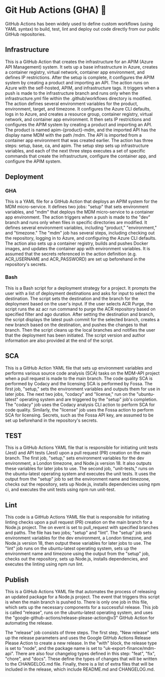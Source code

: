 # Git Hub Actions (GHA) 🚀
GitHub Actions has been widely used to define custom workflows (using YAML syntax) to build, test, lint and deploy out code directly from our public GitHub repositories.

## Infrastructure

This is a GitHub Action that creates the infrastructure for an APIM (Azure API Management) system. It sets up a base infrastructure in Azure, creates a container registry, virtual network, container app environment, and defines IP restrictions. After the setup is complete, it configures the APIM system by creating a product and importing an API. 
The action runs on Azure with the self-hosted, APIM, and infrastructure tags. It triggers when a push is made to the infrastructure branch and runs only when the infrastructure.yml file within the .github/workflows directory is modified. 
The action defines several environment variables for the product, environment, target, and timezone. It configures the Azure CLI defaults, logs in to Azure, and creates a resource group, container registry, virtual network, and container app environment. 
It then sets IP restrictions and configures the APIM system by creating a product and importing an API. The product is named apim-{product}-mdm, and the imported API has the display name MDM with the path /mdm. The API is imported from a container app environment that was created earlier. 
The action has three steps: setup, base, ca, and apim. The setup step sets up infrastructure variables, and each of the next three steps executes a set of specific commands that create the infrastructure, configure the container app, and configure the APIM system.

## Deployment

### GHA
This is a YAML file for a GitHub Action that deploys an APIM system for the MDM micro-service. It defines two jobs: "setup" that sets environment variables, and "mdm" that deploys the MDM micro-service to a container app environment. 
The action triggers when a push is made to the "dev" branch and runs only when files in specific directories are modified. It defines several environment variables, including "product," "environment," and "timezone."
The "mdm" job has several steps, including checking out the repository, logging in to Azure, and configuring the Azure CLI defaults. The action also sets up a container registry, builds and pushes Docker images, and updates the container app with environment variables.
It is assumed that the secrets referenced in the action definition (e.g. ACR_USERNAME and ACR_PASSWORD) are set up beforehand in the repository's secrets.

### Bash
This is a Bash script for a deployment strategy for a project. It prompts the user with a list of deployment destinations and asks for input to select the destination. The script sets the destination and the branch for the deployment based on the user's input. If the user selects ACR Purge, the script runs the az acr run command to purge the ACR repository based on specified filter and ago duration. After setting the destination and branch, the script displays the latest push commit for the selected branch, creates a new branch based on the destination, and pushes the changes to that branch. Then the script cleans up the local branches and notifies the user that the deployment has been initiated. The script version and author information are also provided at the end of the script.

## SCA
This is a GitHub Action YAML file that sets up environment variables and performs various source code analysis (SCA) tasks on the MDM-API project when a pull request is made to the main branch. The code quality SCA is performed by Codacy and the licensing SCA is performed by Fossa. 
The first job, "setup," sets the environment variables and outputs them for use in later jobs. The next two jobs, "codacy" and "license," run on the "ubuntu-latest" operating system and are triggered by the "setup" job's completion. 
The "codacy" job uses the Codacy analysis CLI action to perform SCA for code quality. Similarly, the "license" job uses the Fossa action to perform SCA for licensing. 
Secrets, such as the Fossa API key, are assumed to be set up beforehand in the repository's secrets.

## TEST
This is a GitHub Actions YAML file that is responsible for initiating unit tests (Jest) and API tests (Jest) upon a pull request (PR) creation on the main branch. 
The first job, "setup," sets environment variables for the dev environment, a London timezone, and Node.js version 18. It also outputs these variables for later jobs to use.
The second job, "unit-tests," runs on the ubuntu-latest operating system and executes the unit tests. It uses the output from the "setup" job to set the environment name and timezone, checks out the repository, sets up Node.js, installs dependencies using npm ci, and executes the unit tests using npm run unit-test.

## Lint
This code is a GitHub Actions YAML file that is responsible for initiating linting checks upon a pull request (PR) creation on the main branch for a Node.js project. The on event is set to pull_request with specified branches and paths. The file has two jobs; "setup" and "lint". The "setup" job sets environment variables for the dev environment, a London timezone, and Node.js version 18, then output these variables for later jobs to use. The "lint" job runs on the ubuntu-latest operating system, sets up the environment name and timezone using the output from the "setup" job, checks out the repository, sets up Node.js, installs dependencies, and executes the linting using npm run lint.

## Publish
This is a GitHub Actions YAML file that automates the process of releasing an updated package for a Node.js project. The event that triggers this script is when the main branch is pushed to. There is only one job in this file, which sets up the necessary components for a successful release. This job is called "release", runs on the ubuntu-latest operating system, and uses the "google-github-actions/release-please-action@v3" GitHub Action for automating the release. 

The "release" job consists of three steps. The first step, "New release" sets up the release parameters and uses the Google GitHub Actions Release Please Action to create a new release. In the "with" block, the release type is set to "node", and the package name is set to "uk-export-finance/mdm-api". There are also four changelog types defined in this step: "feat", "fix", "chore", and "docs". These define the types of changes that will be written to the CHANGELOG.md file. Finally, there is a list of extra files that will be included in the release, which include README.md and CHANGELOG.md.
